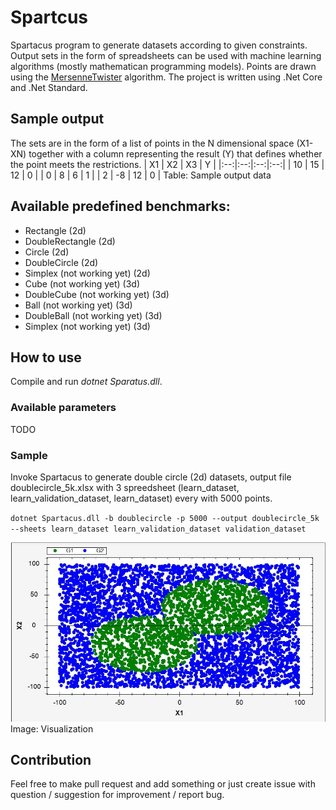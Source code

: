 # Spartcus

Spartacus program to generate datasets according to given constraints. 
Output sets in the form of spreadsheets can be used with machine learning algorithms (mostly mathematican programming models). Points are drawn using the [MersenneTwister](https://github.com/akiotakahashi/MersenneTwister) algorithm. The project is written using .Net Core and .Net Standard.

## Sample output
The sets are in the form of a list of points in the N dimensional space (X1-XN) together with a column representing the result (Y) that defines whether the point meets the restrictions.
| X1 | X2 | X3 | Y  |
|:--:|:--:|:--:|:--:|
| 10 | 15 | 12  | 0 |
| 0  | 8  | 6  | 1 |
| 2  | -8 | 12 | 0 |
Table: Sample output data

## Available predefined benchmarks:
+ Rectangle (2d)
+ DoubleRectangle (2d)
+ Circle (2d)
+ DoubleCircle (2d)
+ Simplex (not working yet) (2d)
+ Cube (not working yet) (3d)
+ DoubleCube (not working yet) (3d)
+ Ball (not working yet) (3d)
+ DoubleBall (not working yet) (3d)
+ Simplex (not working yet) (3d)

## How to use
Compile and run *dotnet Sparatus.dll*.

### Available parameters

TODO

### Sample
Invoke Spartacus to generate double circle (2d) datasets, output file doublecircle_5k.xlsx with 3 spreedsheet (learn_dataset, learn_validation_dataset, learn_dataset) every with 5000 points. 

`dotnet Spartacus.dll -b doublecircle -p 5000 --output doublecircle_5k --sheets learn_dataset learn_validation_dataset validation_dataset`

![DoubleCircleVisualization](/docs/images/sample_visualization.JPG)
Image: Visualization

## Contribution
Feel free to make pull request and add something or just create issue with question / suggestion for improvement / report bug.